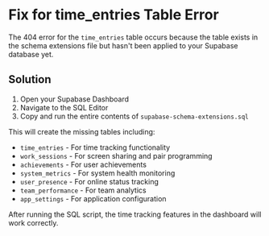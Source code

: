 # Fix for time_entries Table Error

The 404 error for the `time_entries` table occurs because the table exists in the schema extensions file but hasn't been applied to your Supabase database yet.

## Solution

1. Open your Supabase Dashboard
2. Navigate to the SQL Editor
3. Copy and run the entire contents of `supabase-schema-extensions.sql`

This will create the missing tables including:
- `time_entries` - For time tracking functionality
- `work_sessions` - For screen sharing and pair programming
- `achievements` - For user achievements
- `system_metrics` - For system health monitoring
- `user_presence` - For online status tracking
- `team_performance` - For team analytics
- `app_settings` - For application configuration

After running the SQL script, the time tracking features in the dashboard will work correctly.